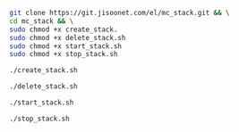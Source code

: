 ```bash
git clone https://git.jisoonet.com/el/mc_stack.git && \
cd mc_stack && \
sudo chmod +x create_stack.
sudo chmod +x delete_stack.sh
sudo chmod +x start_stack.sh
sudo chmod +x stop_stack.sh
```

```bash
./create_stack.sh
```

```bash
./delete_stack.sh
```

```bash
./start_stack.sh
```

```bash
./stop_stack.sh
```
